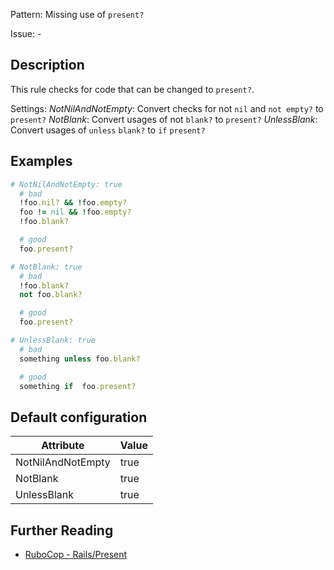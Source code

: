 Pattern: Missing use of `present?`

Issue: -

## Description

This rule checks for code that can be changed to `present?`.

Settings:
  _NotNilAndNotEmpty_: Convert checks for not `nil` and `not empty?`
                     to `present?`
  _NotBlank_: Convert usages of not `blank?` to `present?`
  _UnlessBlank_: Convert usages of `unless` `blank?` to `if` `present?`

## Examples

```ruby
# NotNilAndNotEmpty: true
  # bad
  !foo.nil? && !foo.empty?
  foo != nil && !foo.empty?
  !foo.blank?

  # good
  foo.present?

# NotBlank: true
  # bad
  !foo.blank?
  not foo.blank?

  # good
  foo.present?

# UnlessBlank: true
  # bad
  something unless foo.blank?

  # good
  something if  foo.present?
```

## Default configuration

Attribute | Value
--- | ---
NotNilAndNotEmpty | true
NotBlank | true
UnlessBlank | true

## Further Reading

* [RuboCop - Rails/Present](https://docs.rubocop.org/rubocop-rails/cops_rails.html#railspresent)
